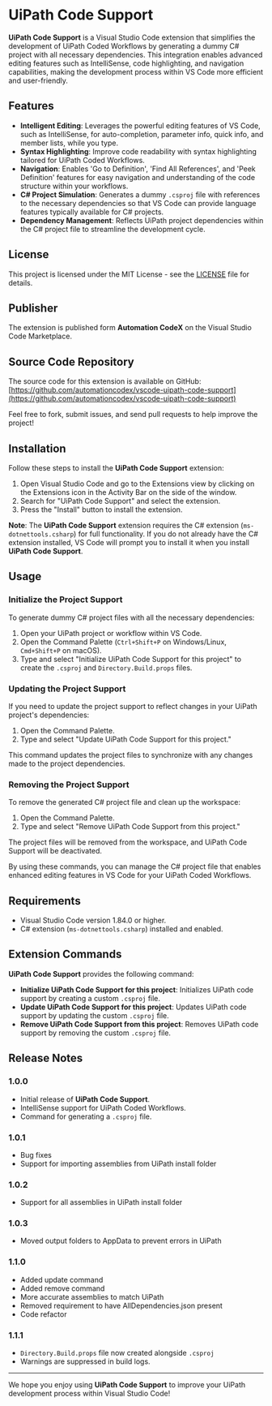 # UiPath Code Support

**UiPath Code Support** is a Visual Studio Code extension that simplifies the development of UiPath Coded Workflows by generating a dummy C# project with all necessary dependencies. This integration enables advanced editing features such as IntelliSense, code highlighting, and navigation capabilities, making the development process within VS Code more efficient and user-friendly.

## Features

- **Intelligent Editing**: Leverages the powerful editing features of VS Code, such as IntelliSense, for auto-completion, parameter info, quick info, and member lists, while you type.
- **Syntax Highlighting**: Improve code readability with syntax highlighting tailored for UiPath Coded Workflows.
- **Navigation**: Enables 'Go to Definition', 'Find All References', and 'Peek Definition' features for easy navigation and understanding of the code structure within your workflows.
- **C# Project Simulation**: Generates a dummy `.csproj` file with references to the necessary dependencies so that VS Code can provide language features typically available for C# projects.
- **Dependency Management**: Reflects UiPath project dependencies within the C# project file to streamline the development cycle.

## License

This project is licensed under the MIT License - see the [LICENSE](LICENSE) file for details.

## Publisher

The extension is published form **Automation CodeX** on the Visual Studio Code Marketplace.

## Source Code Repository

The source code for this extension is available on GitHub:
[https://github.com/automationcodex/vscode-uipath-code-support](https://github.com/automationcodex/vscode-uipath-code-support)

Feel free to fork, submit issues, and send pull requests to help improve the project!

## Installation

Follow these steps to install the **UiPath Code Support** extension:

1. Open Visual Studio Code and go to the Extensions view by clicking on the Extensions icon in the Activity Bar on the side of the window.
2. Search for "UiPath Code Support" and select the extension.
3. Press the "Install" button to install the extension.

**Note**: The **UiPath Code Support** extension requires the C# extension (`ms-dotnettools.csharp`) for full functionality. If you do not already have the C# extension installed, VS Code will prompt you to install it when you install **UiPath Code Support**.

## Usage

### Initialize the Project Support

To generate dummy C# project files with all the necessary dependencies:

1. Open your UiPath project or workflow within VS Code.
2. Open the Command Palette (`Ctrl+Shift+P` on Windows/Linux, `Cmd+Shift+P` on macOS).
3. Type and select "Initialize UiPath Code Support for this project" to create the `.csproj` and `Directory.Build.props` files.

### Updating the Project Support

If you need to update the project support to reflect changes in your UiPath project's dependencies:

1. Open the Command Palette.
2. Type and select "Update UiPath Code Support for this project."

This command updates the project files to synchronize with any changes made to the project dependencies.

### Removing the Project Support

To remove the generated C# project file and clean up the workspace:

1. Open the Command Palette.
2. Type and select "Remove UiPath Code Support from this project."

The project files will be removed from the workspace, and UiPath Code Support will be deactivated.

By using these commands, you can manage the C# project file that enables enhanced editing features in VS Code for your UiPath Coded Workflows.

## Requirements

- Visual Studio Code version 1.84.0 or higher.
- C# extension (`ms-dotnettools.csharp`) installed and enabled.

## Extension Commands

**UiPath Code Support** provides the following command:

- **Initialize UiPath Code Support for this project**: Initializes UiPath code support by creating a custom `.csproj` file.
- **Update UiPath Code Support for this project**: Updates UiPath code support by updating the custom `.csproj` file.
- **Remove UiPath Code Support from this project**: Removes UiPath code support by removing the custom `.csproj` file.

## Release Notes

### 1.0.0

- Initial release of **UiPath Code Support**.
- IntelliSense support for UiPath Coded Workflows.
- Command for generating a `.csproj` file.

### 1.0.1

- Bug fixes
- Support for importing assemblies from UiPath install folder

### 1.0.2

- Support for all assemblies in UiPath install folder

### 1.0.3

- Moved output folders to AppData to prevent errors in UiPath

### 1.1.0

- Added update command
- Added remove command
- More accurate assemblies to match UiPath
- Removed requirement to have AllDependencies.json present
- Code refactor

### 1.1.1

- `Directory.Build.props` file now created alongside `.csproj`
- Warnings are suppressed in build logs.

---

We hope you enjoy using **UiPath Code Support** to improve your UiPath development process within Visual Studio Code!
